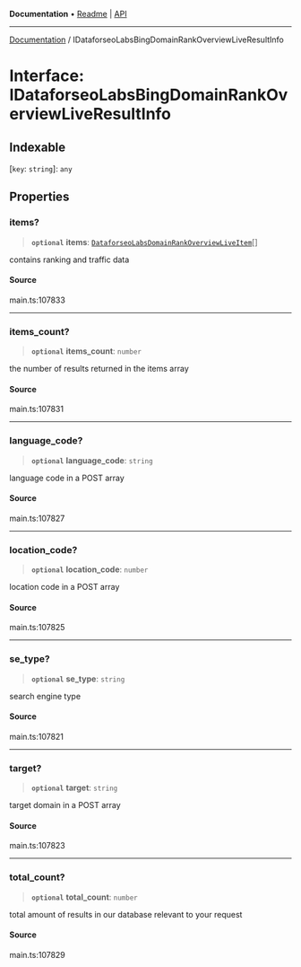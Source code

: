**Documentation** • [Readme](../README.md) \| [API](../globals.md)

***

[Documentation](../README.md) / IDataforseoLabsBingDomainRankOverviewLiveResultInfo

# Interface: IDataforseoLabsBingDomainRankOverviewLiveResultInfo

## Indexable

 \[`key`: `string`\]: `any`

## Properties

### items?

> **`optional`** **items**: [`DataforseoLabsDomainRankOverviewLiveItem`](../classes/DataforseoLabsDomainRankOverviewLiveItem.md)[]

contains ranking and traffic data

#### Source

main.ts:107833

***

### items\_count?

> **`optional`** **items\_count**: `number`

the number of results returned in the items array

#### Source

main.ts:107831

***

### language\_code?

> **`optional`** **language\_code**: `string`

language code in a POST array

#### Source

main.ts:107827

***

### location\_code?

> **`optional`** **location\_code**: `number`

location code in a POST array

#### Source

main.ts:107825

***

### se\_type?

> **`optional`** **se\_type**: `string`

search engine type

#### Source

main.ts:107821

***

### target?

> **`optional`** **target**: `string`

target domain in a POST array

#### Source

main.ts:107823

***

### total\_count?

> **`optional`** **total\_count**: `number`

total amount of results in our database relevant to your request

#### Source

main.ts:107829
